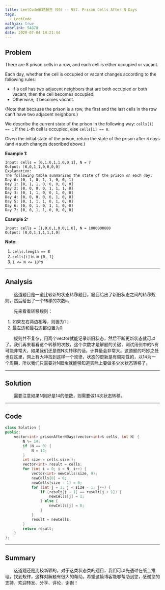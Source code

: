 ```yaml
---
title: LeetCode解题报告（95）-- 957. Prison Cells After N Days
tags:
  - LeetCode
mathjax: true
abbrlink: 54870
date: 2020-07-04 14:21:44
---
```


## Problem

There are 8 prison cells in a row, and each cell is either occupied or vacant.

Each day, whether the cell is occupied or vacant changes according to the following rules:

- If a cell has two adjacent neighbors that are both occupied or both vacant, then the cell becomes occupied.
- Otherwise, it becomes vacant.

(Note that because the prison is a row, the first and the last cells in the row can't have two adjacent neighbors.)

We describe the current state of the prison in the following way: `cells[i] == 1` if the `i`-th cell is occupied, else `cells[i] == 0`.

Given the initial state of the prison, return the state of the prison after `N` days (and `N` such changes described above.)

<!-- more -->

**Example 1:**

```
Input: cells = [0,1,0,1,1,0,0,1], N = 7
Output: [0,0,1,1,0,0,0,0]
Explanation: 
The following table summarizes the state of the prison on each day:
Day 0: [0, 1, 0, 1, 1, 0, 0, 1]
Day 1: [0, 1, 1, 0, 0, 0, 0, 0]
Day 2: [0, 0, 0, 0, 1, 1, 1, 0]
Day 3: [0, 1, 1, 0, 0, 1, 0, 0]
Day 4: [0, 0, 0, 0, 0, 1, 0, 0]
Day 5: [0, 1, 1, 1, 0, 1, 0, 0]
Day 6: [0, 0, 1, 0, 1, 1, 0, 0]
Day 7: [0, 0, 1, 1, 0, 0, 0, 0]
```

**Example 2:**

```
Input: cells = [1,0,0,1,0,0,1,0], N = 1000000000
Output: [0,0,1,1,1,1,1,0]
```

**Note:**

1. `cells.length == 8`
2. `cells[i]` is in `{0, 1}`
3. `1 <= N <= 10^9`

------

## Analysis

&emsp;&emsp;这道题目是一道比较新的状态转移题目，题目给出了新旧状态之间的转移规则，然后给出了一个转移的次数`N`。

&emsp;&emsp;先来看看转移规则：

1. 如果左右两边相等，则置为1；
2. 最左边和最右边都设置为0

&emsp;&emsp;规则并不复杂，用两个vector就能记录新旧状态，然后不断更新状态就可以了。我们再来看看这个转移的次数，这个次数才是解题的关键，测试用例中的N有可能非常大，如果我们还是做N次转移的话，计算量会非常大。这道题的巧妙之处也在这里，网上有大神找到这样一个规律，状态的更新是有周期性的，以14为一个周期，所以我们只需要对N取余就能够知道实际上要做多少次状态转移了。

------

## Solution

&emsp;&emsp;需要注意如果N刚好是14的倍数，则需要做14次状态转移。

------

## Code

```c++
class Solution {
public:
    vector<int> prisonAfterNDays(vector<int>& cells, int N) {
        N %= 14;
        if (N == 0) {
            N = 14;
        }
        int size = cells.size();
        vector<int> result = cells;
        for (int i = 0; i < N; i++) {
            vector<int> newCells(size, 0);
            newCells[0] = 0;
            newCells[size - 1] = 0;
            for (int j = 1; j < size - 1; j++) {
                if (result[j - 1] == result[j + 1]) {
                    newCells[j] = 1;
                } else {
                    newCells[j] = 0;
                }
            }
            result = newCells;
        }
        return result;
    }
};
```

------

## Summary

&emsp;&emsp;这道题还是比较新颖的，对于这类状态类的题目，我们可以先通过在纸上推理，找到规律，这样对解题有很大的帮助。希望这篇博客能够帮助到您，感谢您的支持，欢迎转发、分享、评论，谢谢！
